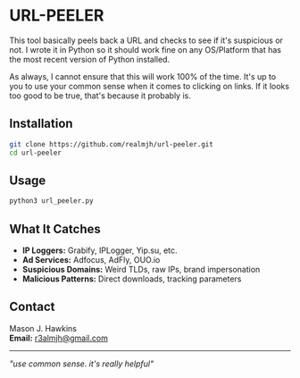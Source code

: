 # URL-PEELER

This tool basically peels back a URL and checks to see if it's suspicious or not. I wrote it in Python so it should work fine on any OS/Platform that has the most recent version of Python installed. 

As always, I cannot ensure that this will work 100% of the time. It's up to you to use your common sense when it comes to clicking on links. If it looks too good to be true, that's because it probably is. 

## Installation

```bash
git clone https://github.com/realmjh/url-peeler.git
cd url-peeler
```

## Usage

```bash
python3 url_peeler.py
```

## What It Catches

- **IP Loggers:** Grabify, IPLogger, Yip.su, etc.
- **Ad Services:** Adfocus, AdFly, OUO.io 
- **Suspicious Domains:** Weird TLDs, raw IPs, brand impersonation
- **Malicious Patterns:** Direct downloads, tracking parameters

## Contact

Mason J. Hawkins  
**Email:** [r3almjh@gmail.com](mailto:r3almjh@gmail.com)

---

*"use common sense. it's really helpful"*
```
